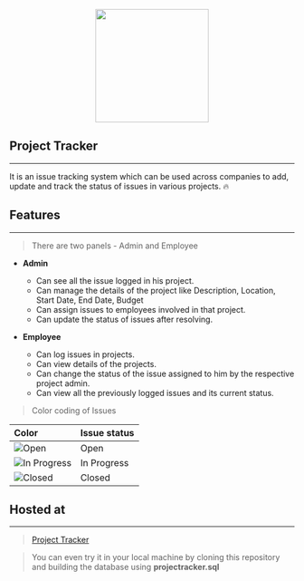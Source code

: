 <p align="center">
<img width="200" height="200" src="https://user-images.githubusercontent.com/25130101/38166272-db95e708-353e-11e8-9c90-9a6aec5b05d8.png"/>
</p>

## Project Tracker
------------------------------------------

It is an issue tracking system which can be used across companies to add, update and track the status of issues in various projects. :fire:


## Features
------------------------------------------

> There are two panels - Admin and Employee

* **Admin**
    * Can see all the issue logged in his project.
    * Can manage the details of the project like Description, Location, Start Date, End Date, Budget
    * Can assign issues to employees involved in that project.
    * Can update the status of issues after resolving.

* **Employee**
    * Can log issues in projects.
    * Can view details of the projects.
    * Can change the status of the issue assigned to him by the respective project admin.
    * Can view all the previously logged issues and its current status.
    
> Color coding of Issues

| Color  | Issue status  |
| :------------- | :------------- |
| ![Open](https://placehold.it/15/aaffa4/000000?text=+)  | Open | 
| ![In Progress](https://placehold.it/15/ebe4a4/000000?text=+)  | In Progress  |
| ![Closed](https://placehold.it/15/dfa1a8/000000?text=+)  | Closed  |

     
## Hosted at 
------------------------------------------

> [Project Tracker](https://projecttrackershown.000webhostapp.com/)

> You can even try it in your local machine by cloning this repository and building the database using **projectracker.sql** 
